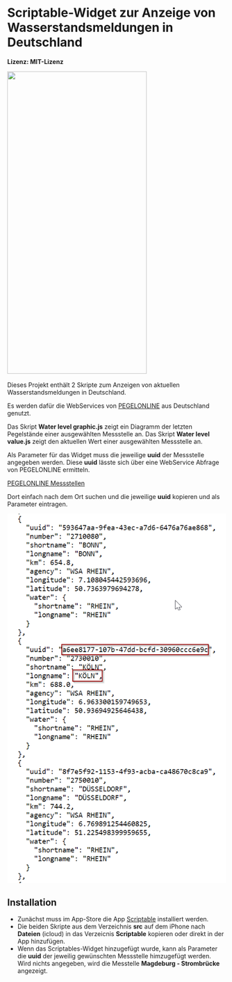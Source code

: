 # Scriptable-Widget zur Anzeige von Wasserstandsmeldungen in Deutschland

**Lizenz: MIT-Lizenz**

<img src="/images/waterlevelScreenshot.png" height="695" width="321">

Dieses Projekt enthält 2 Skripte zum Anzeigen von aktuellen Wasserstandsmeldungen in Deutschland.

Es werden dafür die WebServices von [PEGELONLINE](https://www.pegelonline.wsv.de/webservice/guideRestapi) aus Deutschland genutzt.

Das Skript **Water level graphic.js** zeigt ein Diagramm der letzten Pegelstände einer ausgewählten Messstelle an.
Das Skript **Water level value.js** zeigt den aktuellen Wert einer ausgewählten Messstelle an. 

Als Parameter für das Widget muss die jeweilige **uuid** der Messstelle angegeben werden. Diese **uuid** lässte sich über eine WebService Abfrage von PEGELONLINE ermitteln.

[PEGELONLINE Messstellen](https://www.pegelonline.wsv.de/webservices/rest-api/v2/stations.json)

Dort einfach nach dem Ort suchen und die jeweilige **uuid** kopieren und als Parameter eintragen.

![uuid der Messtelle Köln](/images/stationsScreenshot.png)

## Installation

- Zunächst muss im App-Store die App [Scriptable](https://apps.apple.com/de/app/scriptable/id1405459188) installiert werden.
- Die beiden Skripte aus dem Verzeichnis **src** auf dem iPhone nach **Dateien** (icloud) in das Verzeicnis **Scriptable** kopieren oder direkt in der App hinzufügen.
- Wenn das Scriptables-Widget hinzugefügt wurde, kann als Parameter die **uuid** der jeweilig gewünschten Messstelle himzugefügt werden. Wird nichts angegeben, wird die Messtelle **Magdeburg - Strombrücke** angezeigt.
